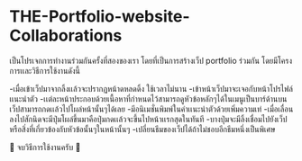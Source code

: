 # THE-Portfolio-website-Collaborations
  เป็นโปรเจกการทำงานร่วมกันครั้งที่สองของเรา โดยที่เป็นการสร้างเว็ป portfolio ร่วมกัน
โดยมีโครงการเเละวิธีการใช้งานดังนี้

-เมื่อเข้าเว็ปมาจากลิ้งเเล้วจะปรากฏหน้าดหลดดิ้ง ใช้เวลาไม่นาน
-เข้าหน้าเว็ปมาจะเจอกับหน้าโปรไฟล์เเนะนำตัว
-เเต่ละหน้าประกอบด้วยเนื้อหาที่กำหนดไว้สามารถดูหัวข้อหลักๆได้ในเมนูเป็นบาร์ด้านบนเว็ปสามารถกดเเล้วไปโผล่หน้านั้นๆได้เลย
-มีอนิเมชั่นพิมพ์ในคำเเนะนำตัวด้วยเพิ่มความเท่
-เมื่อเลื่อนลงไปสักนิดจะมีปุ่มโผล่ขึ้นมาคือปุ่มกดเเล้วจะขึ้นไปหน้าเเรกสุดในทันที
-บางปุ่มจะมีลิ้งเชื่อมไปยังเว็ปหรือสิ่งที่เกี่ยวข้องกับหัวข้อนั้นๆในหน้านั้นๆ
-เปลี่ยนธีมของเว็ปได้ถ้าไม่ชอบอีกธีมหนึ่งเป็นพิเศษ

🗿 จบวิธีการใช้งานครับ 🗿
